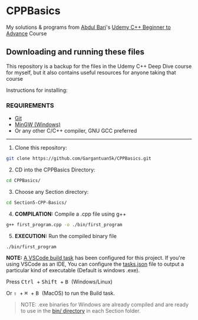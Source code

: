 ﻿# CPPBasics

My solutions & programs from <a href="https://github.com/mohammedabdulbari/">Abdul Bari</a>'s <a href="https://www.udemy.com/course/cpp-deep-dive/">Udemy C++ Beginner to Advance</a> Course

## Downloading and running these files
This repository is a backup for the files in the Udemy C++ Deep Dive course for myself, but it also contains useful resources for anyone taking that course


Instructions for installing:


### REQUIREMENTS


* [Git](https://git-scm.org/download)
* [MinGW (Windows)](https://sourceforge.net/projects/mingw/)
* Or any other C/C++ compiler, GNU GCC preferred

---

1. Clone this repository:
```sh
git clone https://github.com/Gargantuan5k/CPPBasics.git
```


2. CD into the CPPBasics Directory:
```sh
cd CPPBasics/
```


3. Choose any Section directory:
```sh
cd Section5-CPP-Basics/
```


4. **COMPILATION:** Compile a .cpp file using g++
```sh
g++ first_program.cpp -o ./bin/first_program
``` 


5. **EXECUTION:** Run the compiled binary file
```sh
./bin/first_program
```


**NOTE:** [A VSCode build task](https://github.com/Gargantuan5k/CPPBasics/tree/master/.vscode/tasks.json) has been configured for this project. If you're using VSCode as an IDE, You can configure the [tasks.json](https://github.com/Gargantuan5k/CPPBasics/tree/master/.vscode/tasks.json) file to output a particular kind of executable (Default is windows .exe).

Press <kbd> Ctrl </kbd> + <kbd> Shift </kbd> + <kbd> B </kbd> (Windows/Linux)


Or <kbd> ⇧ </kbd> + <kbd> ⌘ </kbd> + <kbd> B </kbd> (MacOS) to run the Build task.




> NOTE: .exe binaries for Windows are already compiled and are ready to use in the [bin/ directory](https://github.com/Gargantuan5k/CPPBasics/tree/master/Section5-CPP-Basics/bin) in each Section folder.
